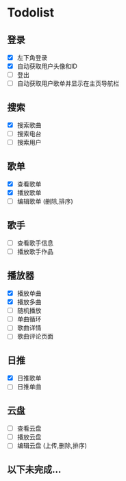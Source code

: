 ﻿# Todolist
## 登录
- [x] 左下角登录
- [x] 自动获取用户头像和ID
- [ ] 登出
- [ ] 自动获取用户歌单并显示在主页导航栏
## 搜索
- [x] 搜索歌曲
- [ ] 搜索电台
- [ ] 搜索用户
## 歌单
- [x] 查看歌单
- [x] 播放歌单
- [ ] 编辑歌单 (删除,排序)
## 歌手
- [ ] 查看歌手信息
- [ ] 播放歌手作品
## 播放器
- [x] 播放单曲
- [x] 播放多曲
- [ ] 随机播放
- [ ] 单曲循环
- [ ] 歌曲详情
- [ ] 歌曲评论页面
## 日推
- [x] 日推歌单
- [ ] 日推单曲
## 云盘
- [ ] 查看云盘
- [ ] 播放云盘
- [ ] 编辑云盘 (上传,删除,排序)
## 以下未完成...